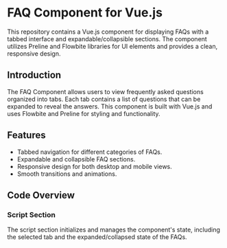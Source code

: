 # FAQ Component for Vue.js

This repository contains a Vue.js component for displaying FAQs with a tabbed interface and expandable/collapsible sections. The component utilizes Preline and Flowbite libraries for UI elements and provides a clean, responsive design.

## Introduction

The FAQ Component allows users to view frequently asked questions organized into tabs. Each tab contains a list of questions that can be expanded to reveal the answers. This component is built with Vue.js and uses Flowbite and Preline for styling and functionality.

## Features

- Tabbed navigation for different categories of FAQs.
- Expandable and collapsible FAQ sections.
- Responsive design for both desktop and mobile views.
- Smooth transitions and animations.

## Code Overview

### Script Section

The script section initializes and manages the component's state, including the selected tab and the expanded/collapsed state of the FAQs.
